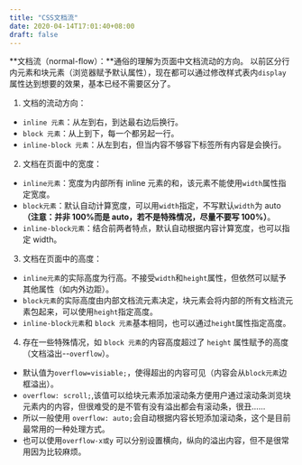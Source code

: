 ```yaml
---
title: "CSS文档流"
date: 2020-04-14T17:01:40+08:00
draft: false
---
```


**文档流（normal-flow）：**通俗的理解为页面中文档流动的方向。
以前区分行内元素和块元素（浏览器赋予默认属性），现在都可以通过修改样式表内`display`属性达到想要的效果，基本已经不需要区分了。

1. 文档的流动方向：

- `inline 元素`：从左到右，到达最右边后换行。
- `block 元素`：从上到下，每一个都另起一行。
- `inline-block 元素`：从左到右，但当内容不够容下标签所有内容是会换行。

2. 文档在页面中的宽度：

- `inline元素`：宽度为内部所有 inline 元素的和，该元素不能使用`width`属性指定宽度。
- `block元素`：默认自动计算宽度，可以用`width`指定，不写默认`width`为 auto **（注意：并非 100%而是 auto，若不是特殊情况，尽量不要写 100%）**。
- `inline-block元素`：结合前两者特点，默认自动根据内容计算宽度，也可以指定 width。

3. 文档在页面中的高度：

- `inline元素`的实际高度为行高。不接受`width`和`height`属性，但依然可以赋予其他属性（如内外边距）。
- `block元素`的实际高度由内部文档流元素决定，块元素会将内部的所有文档流元素包起来，可以使用`height`指定高度。
- `inline-block元素`和 `block 元素`基本相同，也可以通过`height`属性指定高度。

4. 存在一些特殊情况，如 `block 元素`的内容高度超过了 `height` 属性赋予的高度（文档溢出--`overflow`）。

- 默认值为`overflow=visiable;`，使得超出的内容可见（内容会从`block元素`边框溢出）。
- `overflow: scroll;`,该值可以给块元素添加滚动条方便用户通过滚动条浏览块元素内的内容，但很难受的是不管有没有溢出都会有滚动条，很丑……
- 所以一般使用 `overflow: auto;`会自动根据内容长短添加滚动条，这个是目前最常用的一种处理方式。
- 也可以使用`overflow-x或y` 可以分别设置横向，纵向的溢出内容，但不是很常用因为比较麻烦。
